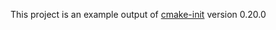 This project is an example output of
[cmake-init](https://github.com/friendlyanon/cmake-init) version 0.20.0
